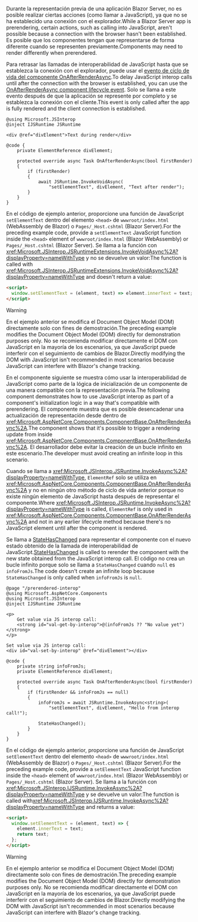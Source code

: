 <span data-ttu-id="91335-101">Durante la representación previa de una aplicación Blazor Server, no es posible realizar ciertas acciones (como llamar a JavaScript), ya que no se ha establecido una conexión con el explorador.</span><span class="sxs-lookup"><span data-stu-id="91335-101">While a Blazor Server app is prerendering, certain actions, such as calling into JavaScript, aren't possible because a connection with the browser hasn't been established.</span></span> <span data-ttu-id="91335-102">Es posible que los componentes tengan que representarse de forma diferente cuando se representen previamente.</span><span class="sxs-lookup"><span data-stu-id="91335-102">Components may need to render differently when prerendered.</span></span>

<span data-ttu-id="91335-103">Para retrasar las llamadas de interoperabilidad de JavaScript hasta que se establezca la conexión con el explorador, puede usar el [evento de ciclo de vida del componente OnAfterRenderAsync](xref:blazor/components/lifecycle#after-component-render).</span><span class="sxs-lookup"><span data-stu-id="91335-103">To delay JavaScript interop calls until after the connection with the browser is established, you can use the [OnAfterRenderAsync component lifecycle event](xref:blazor/components/lifecycle#after-component-render).</span></span> <span data-ttu-id="91335-104">Solo se llama a este evento después de que la aplicación se represente por completo y se establezca la conexión con el cliente.</span><span class="sxs-lookup"><span data-stu-id="91335-104">This event is only called after the app is fully rendered and the client connection is established.</span></span>

```cshtml
@using Microsoft.JSInterop
@inject IJSRuntime JSRuntime

<div @ref="divElement">Text during render</div>

@code {
    private ElementReference divElement;

    protected override async Task OnAfterRenderAsync(bool firstRender)
    {
        if (firstRender)
        {
            await JSRuntime.InvokeVoidAsync(
                "setElementText", divElement, "Text after render");
        }
    }
}
```

<span data-ttu-id="91335-105">En el código de ejemplo anterior, proporcione una función de JavaScript `setElementText` dentro del elemento `<head>` de `wwwroot/index.html` (WebAssembly de Blazor) o `Pages/_Host.cshtml` (Blazor Server).</span><span class="sxs-lookup"><span data-stu-id="91335-105">For the preceding example code, provide a `setElementText` JavaScript function inside the `<head>` element of `wwwroot/index.html` (Blazor WebAssembly) or `Pages/_Host.cshtml` (Blazor Server).</span></span> <span data-ttu-id="91335-106">Se llama a la función con <xref:Microsoft.JSInterop.JSRuntimeExtensions.InvokeVoidAsync%2A?displayProperty=nameWithType> y no se devuelve un valor:</span><span class="sxs-lookup"><span data-stu-id="91335-106">The function is called with <xref:Microsoft.JSInterop.JSRuntimeExtensions.InvokeVoidAsync%2A?displayProperty=nameWithType> and doesn't return a value:</span></span>

```html
<script>
  window.setElementText = (element, text) => element.innerText = text;
</script>
```

> [!WARNING]
> <span data-ttu-id="91335-107">En el ejemplo anterior se modifica el Document Object Model (DOM) directamente solo con fines de demostración.</span><span class="sxs-lookup"><span data-stu-id="91335-107">The preceding example modifies the Document Object Model (DOM) directly for demonstration purposes only.</span></span> <span data-ttu-id="91335-108">No se recomienda modificar directamente el DOM con JavaScript en la mayoría de los escenarios, ya que JavaScript puede interferir con el seguimiento de cambios de Blazor.</span><span class="sxs-lookup"><span data-stu-id="91335-108">Directly modifying the DOM with JavaScript isn't recommended in most scenarios because JavaScript can interfere with Blazor's change tracking.</span></span>

<span data-ttu-id="91335-109">En el componente siguiente se muestra cómo usar la interoperabilidad de JavaScript como parte de la lógica de inicialización de un componente de una manera compatible con la representación previa.</span><span class="sxs-lookup"><span data-stu-id="91335-109">The following component demonstrates how to use JavaScript interop as part of a component's initialization logic in a way that's compatible with prerendering.</span></span> <span data-ttu-id="91335-110">El componente muestra que es posible desencadenar una actualización de representación desde dentro de <xref:Microsoft.AspNetCore.Components.ComponentBase.OnAfterRenderAsync%2A>.</span><span class="sxs-lookup"><span data-stu-id="91335-110">The component shows that it's possible to trigger a rendering update from inside <xref:Microsoft.AspNetCore.Components.ComponentBase.OnAfterRenderAsync%2A>.</span></span> <span data-ttu-id="91335-111">El desarrollador debe evitar la creación de un bucle infinito en este escenario.</span><span class="sxs-lookup"><span data-stu-id="91335-111">The developer must avoid creating an infinite loop in this scenario.</span></span>

<span data-ttu-id="91335-112">Cuando se llama a <xref:Microsoft.JSInterop.JSRuntime.InvokeAsync%2A?displayProperty=nameWithType>, `ElementRef` solo se utiliza en <xref:Microsoft.AspNetCore.Components.ComponentBase.OnAfterRenderAsync%2A> y no en ningún otro método de ciclo de vida anterior porque no existe ningún elemento de JavaScript hasta después de representar el componente.</span><span class="sxs-lookup"><span data-stu-id="91335-112">Where <xref:Microsoft.JSInterop.JSRuntime.InvokeAsync%2A?displayProperty=nameWithType> is called, `ElementRef` is only used in <xref:Microsoft.AspNetCore.Components.ComponentBase.OnAfterRenderAsync%2A> and not in any earlier lifecycle method because there's no JavaScript element until after the component is rendered.</span></span>

<span data-ttu-id="91335-113">Se llama a [StateHasChanged](xref:blazor/components/lifecycle#state-changes) para representar el componente con el nuevo estado obtenido de la llamada de interoperabilidad de JavaScript.</span><span class="sxs-lookup"><span data-stu-id="91335-113">[StateHasChanged](xref:blazor/components/lifecycle#state-changes) is called to rerender the component with the new state obtained from the JavaScript interop call.</span></span> <span data-ttu-id="91335-114">El código no crea un bucle infinito porque solo se llama a `StateHasChanged` cuando `null` es `infoFromJs`.</span><span class="sxs-lookup"><span data-stu-id="91335-114">The code doesn't create an infinite loop because `StateHasChanged` is only called when `infoFromJs` is `null`.</span></span>

```cshtml
@page "/prerendered-interop"
@using Microsoft.AspNetCore.Components
@using Microsoft.JSInterop
@inject IJSRuntime JSRuntime

<p>
    Get value via JS interop call:
    <strong id="val-get-by-interop">@(infoFromJs ?? "No value yet")</strong>
</p>

Set value via JS interop call:
<div id="val-set-by-interop" @ref="divElement"></div>

@code {
    private string infoFromJs;
    private ElementReference divElement;

    protected override async Task OnAfterRenderAsync(bool firstRender)
    {
        if (firstRender && infoFromJs == null)
        {
            infoFromJs = await JSRuntime.InvokeAsync<string>(
                "setElementText", divElement, "Hello from interop call!");

            StateHasChanged();
        }
    }
}
```

<span data-ttu-id="91335-115">En el código de ejemplo anterior, proporcione una función de JavaScript `setElementText` dentro del elemento `<head>` de `wwwroot/index.html` (WebAssembly de Blazor) o `Pages/_Host.cshtml` (Blazor Server).</span><span class="sxs-lookup"><span data-stu-id="91335-115">For the preceding example code, provide a `setElementText` JavaScript function inside the `<head>` element of `wwwroot/index.html` (Blazor WebAssembly) or `Pages/_Host.cshtml` (Blazor Server).</span></span> <span data-ttu-id="91335-116">Se llama a la función con <xref:Microsoft.JSInterop.IJSRuntime.InvokeAsync%2A?displayProperty=nameWithType> y se devuelve un valor:</span><span class="sxs-lookup"><span data-stu-id="91335-116">The function is called with<xref:Microsoft.JSInterop.IJSRuntime.InvokeAsync%2A?displayProperty=nameWithType> and returns a value:</span></span>

```html
<script>
  window.setElementText = (element, text) => {
    element.innerText = text;
    return text;
  };
</script>
```

> [!WARNING]
> <span data-ttu-id="91335-117">En el ejemplo anterior se modifica el Document Object Model (DOM) directamente solo con fines de demostración.</span><span class="sxs-lookup"><span data-stu-id="91335-117">The preceding example modifies the Document Object Model (DOM) directly for demonstration purposes only.</span></span> <span data-ttu-id="91335-118">No se recomienda modificar directamente el DOM con JavaScript en la mayoría de los escenarios, ya que JavaScript puede interferir con el seguimiento de cambios de Blazor.</span><span class="sxs-lookup"><span data-stu-id="91335-118">Directly modifying the DOM with JavaScript isn't recommended in most scenarios because JavaScript can interfere with Blazor's change tracking.</span></span>

